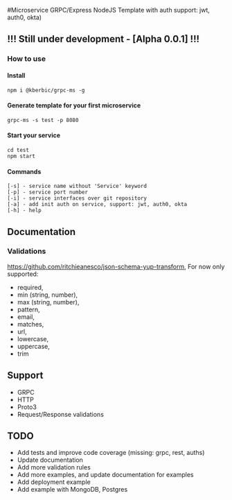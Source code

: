 #Microservice GRPC/Express NodeJS Template with auth support: jwt, auth0, okta) 

## !!! Still under development - [Alpha 0.0.1] !!!

### How to use

#### Install
    npm i @kberbic/grpc-ms -g

#### Generate template for your first microservice
    grpc-ms -s test -p 8080
    
#### Start your service
    cd test
    npm start
    
#### Commands
    [-s] - service name without 'Service' keyword
    [-p] - service port number
    [-i] - service interfaces over git repository
    [-a] - add init auth on service, support: jwt, auth0, okta
    [-h] - help

## Documentation

### Validations
https://github.com/ritchieanesco/json-schema-yup-transform, 
For now only supported: 
- required, 
- min (string, number), 
- max (string, number), 
- pattern, 
- email, 
- matches, 
- url, 
- lowercase, 
- uppercase, 
- trim

## Support
- GRPC
- HTTP
- Proto3
- Request/Response validations


## TODO
- Add tests and improve code coverage (missing: grpc, rest, auths)
- Update documentation
- Add more validation rules
- Add more examples, and update documentation for examples
- Add deployment example
- Add example with MongoDB, Postgres